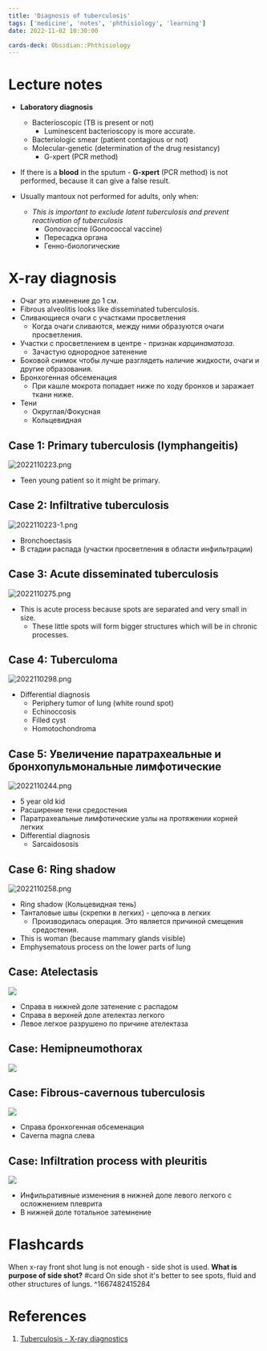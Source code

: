 ```yaml
---
title: 'Diagnosis of tuberculosis'
tags: ['medicine', 'notes', 'phthisiology', 'learning']
date: 2022-11-02 10:30:00

cards-deck: Obsidian::Phthisiology
---
```


# Lecture notes
- **Laboratory diagnosis**
	- Bacterioscopic (TB is present or not)
		- Luminescent bacterioscopy is more accurate.
	- Bacteriologic smear (patient contagious or not)
	- Molecular-genetic (determination of the drug resistancy)
		- G-xpert (PCR method)

- If there is a **blood** in the sputum - **G-xpert** (PCR method) is not performed, because it can give a false result.

- Usually mantoux not performed for adults, only when:
	- *This is important to exclude latent tuberculosis and prevent reactivation of tuberculosis*
		- Gonovaccine (Gonococcal vaccine)
		- Пересадка органа
		- Генно-биологические

# X-ray diagnosis

- Очаг это изменение до 1 см.
- Fibrous alveolitis looks like disseminated tuberculosis.
- Сливающиеся очаги с участками просветления
	- Когда очаги сливаются, между ними образуются очаги просветления.
- Участки с просветлением в центре - признак *карцинаматоза*.
	- Зачастую однородное затенение
- Боковой снимок чтобы лучше разглядеть наличие жидкости, очаги и другие образования.
- Бронхогенная обсеменация
	- При кашле мокрота попадает ниже по ходу бронхов и заражает ткани ниже.
- Тени
	- Округлая/Фокусная
	- Кольцевидная

## Case 1: Primary tuberculosis (lymphangeitis)
![2022110223.png](2022110223.png)
- Teen young patient so it might be primary.

## Case 2: Infiltrative tuberculosis
![2022110223-1.png](2022110223-1.png)
- Bronchoectasis
- В стадии распада (участки просветления в области инфильтрации)

## Case 3: Acute disseminated tuberculosis
![2022110275.png](2022110275.png)
- This is acute process because spots are separated and very small in size.
	- These little spots will form bigger structures which will be in chronic processes.


## Case 4: Tuberculoma
![2022110298.png](2022110298.png)
- Differential diagnosis
	- Periphery tumor of lung (white round spot)
	- Echinoccosis
	- Filled cyst
	- Homotochondroma

## Case 5: Увеличение паратрахеальные и бронхопульмональные лимфотические 
![2022110244.png](2022110244.png)
- 5 year old kid
- Расширение тени средостения
- Паратрахеальные лимфотические узлы на протяжении корней легких
- Differential diagnosis
	- Sarcaidososis

## Case 6: Ring shadow
![2022110258.png](2022110258.png)
- Ring shadow (Кольцевидная тень)
- Танталовые швы (скрепки в легких) - цепочка в легких
	- Производилась операция. Это является причиной смещения средостения.
- This is woman (because mammary glands visible)
- Emphysematous process on the lower parts of lung

## Case: Atelectasis
![](atelectasis_of_lung.png)
- Справа в нижней доле затенение с распадом
- Справа в верхней доле ателектаз легкого
- Левое легкое разрушено по причине ателектаза


## Case: Hemipneumothorax
![](hemipneumothorax_of_lung.png)

## Case: Fibrous-cavernous tuberculosis
![](fibrous_cavernous_tuberculosis_with_caverna_magna.png)
- Справа бронхогенная обсеменация
- Caverna magna слева

## Case: Infiltration process with pleuritis
![](infiltrative_process_pleuritis.png)
- Инфильративные изменения в нижней доле левого легкого с осложнением плеврита
- В нижней доле тотальное затемнение

# Flashcards

When x-ray front shot lung is not enough - side shot is used. **What is purpose of side shot?** #card 
On side shot it's better to see spots, fluid and other structures of lungs.
^1667482415284


# References
1. [Tuberculosis - X-ray diagnostics](http://www.learningradiology.com/notes/chestnotes/tbpage.htm)




